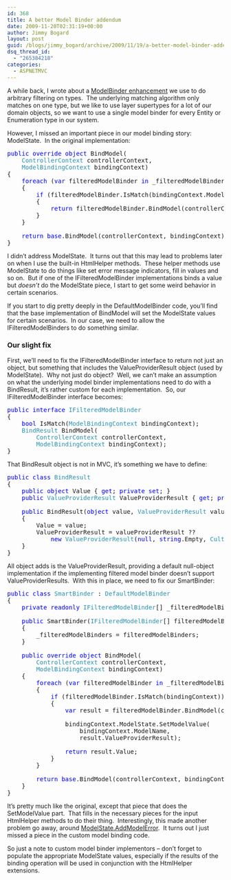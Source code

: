 ```yaml
---
id: 368
title: A better Model Binder addendum
date: 2009-11-20T02:31:19+00:00
author: Jimmy Bogard
layout: post
guid: /blogs/jimmy_bogard/archive/2009/11/19/a-better-model-binder-addendum.aspx
dsq_thread_id:
  - "265384218"
categories:
  - ASPNETMVC
---
```

A while back, I wrote about a [ModelBinder enhancement](http://www.lostechies.com/blogs/jimmy_bogard/archive/2009/03/17/a-better-model-binder.aspx) we use to do arbitrary filtering on types.&#160; The underlying matching algorithm only matches on one type, but we like to use layer supertypes for a lot of our domain objects, so we want to use a single model binder for every Entity or Enumeration type in our system.

However, I missed an important piece in our model binding story: ModelState.&#160; In the original implementation:

<pre><span style="color: blue">public override object </span>BindModel(
    <span style="color: #2b91af">ControllerContext </span>controllerContext, 
    <span style="color: #2b91af">ModelBindingContext </span>bindingContext)
{
    <span style="color: blue">foreach </span>(<span style="color: blue">var </span>filteredModelBinder <span style="color: blue">in </span>_filteredModelBinders)
    {
        <span style="color: blue">if </span>(filteredModelBinder.IsMatch(bindingContext.ModelType))
        {
            <span style="color: blue">return </span>filteredModelBinder.BindModel(controllerContext, bindingContext);
        }
    }

    <span style="color: blue">return base</span>.BindModel(controllerContext, bindingContext);
}</pre>

[](http://11011.net/software/vspaste)

I didn’t address ModelState.&#160; It turns out that this may lead to problems later on when I use the built-in HtmlHelper methods.&#160; These helper methods use ModelState to do things like set error message indicators, fill in values and so on.&#160; But if one of the IFilteredModelBinder implementations binds a value but _doesn’t_ do the ModelState piece, I start to get some weird behavior in certain scenarios.

If you start to dig pretty deeply in the DefaultModelBinder code, you’ll find that the base implementation of BindModel will set the ModelState values for certain scenarios.&#160; In our case, we need to allow the IFilteredModelBinders to do something similar.

### Our slight fix

First, we’ll need to fix the IFilteredModelBinder interface to return not just an object, but something that includes the ValueProviderResult object (used by ModelState).&#160; Why not just do object?&#160; Well, we can’t make an assumption on what the underlying model binder implementations need to do with a BindResult, it’s rather custom for each implementation.&#160; So, our IFilteredModelBinder interface becomes:

<pre><span style="color: blue">public interface </span><span style="color: #2b91af">IFilteredModelBinder
</span>{
    <span style="color: blue">bool </span>IsMatch(<span style="color: #2b91af">ModelBindingContext </span>bindingContext);
    <span style="color: #2b91af">BindResult </span>BindModel(
        <span style="color: #2b91af">ControllerContext </span>controllerContext, 
        <span style="color: #2b91af">ModelBindingContext </span>bindingContext);
}</pre>

That BindResult object is not in MVC, it’s something we have to define:

<pre><span style="color: blue">public class </span><span style="color: #2b91af">BindResult
</span>{
    <span style="color: blue">public object </span>Value { <span style="color: blue">get</span>; <span style="color: blue">private set</span>; }
    <span style="color: blue">public </span><span style="color: #2b91af">ValueProviderResult </span>ValueProviderResult { <span style="color: blue">get</span>; <span style="color: blue">private set</span>; }

    <span style="color: blue">public </span>BindResult(<span style="color: blue">object </span>value, <span style="color: #2b91af">ValueProviderResult </span>valueProviderResult)
    {
        Value = value;
        ValueProviderResult = valueProviderResult ?? 
            <span style="color: blue">new </span><span style="color: #2b91af">ValueProviderResult</span>(<span style="color: blue">null</span>, <span style="color: blue">string</span>.Empty, <span style="color: #2b91af">CultureInfo</span>.CurrentCulture);
    }
}</pre>

[](http://11011.net/software/vspaste)

All object adds is the ValueProviderResult, providing a default null-object implementation if the implementing filtered model binder doesn’t support ValueProviderResults.&#160; With this in place, we need to fix our SmartBinder:

<pre><span style="color: blue">public class </span><span style="color: #2b91af">SmartBinder </span>: <span style="color: #2b91af">DefaultModelBinder
</span>{
    <span style="color: blue">private readonly </span><span style="color: #2b91af">IFilteredModelBinder</span>[] _filteredModelBinders;

    <span style="color: blue">public </span>SmartBinder(<span style="color: #2b91af">IFilteredModelBinder</span>[] filteredModelBinders)
    {
        _filteredModelBinders = filteredModelBinders;
    }

    <span style="color: blue">public override object </span>BindModel(
        <span style="color: #2b91af">ControllerContext </span>controllerContext, 
        <span style="color: #2b91af">ModelBindingContext </span>bindingContext)
    {
        <span style="color: blue">foreach </span>(<span style="color: blue">var </span>filteredModelBinder <span style="color: blue">in </span>_filteredModelBinders)
        {
            <span style="color: blue">if </span>(filteredModelBinder.IsMatch(bindingContext))
            {
                <span style="color: blue">var </span>result = filteredModelBinder.BindModel(controllerContext, bindingContext);

                bindingContext.ModelState.SetModelValue(
                    bindingContext.ModelName, 
                    result.ValueProviderResult);

                <span style="color: blue">return </span>result.Value;
            }
        }

        <span style="color: blue">return base</span>.BindModel(controllerContext, bindingContext);
    }
}</pre>

[](http://11011.net/software/vspaste)

It’s pretty much like the original, except that piece that does the SetModelValue part.&#160; That fills in the necessary pieces for the input HtmlHelper methods to do their thing.&#160; Interestingly, this made another problem go away, around [ModelState.AddModelError](http://www.lostechies.com/blogs/jimmy_bogard/archive/2009/03/26/mvc-beta-to-rtw-upgrade-issue-addmodelerror-and-nullreferenceexceptions.aspx).&#160; It turns out I just missed a piece in the custom model binding code.

So just a note to custom model binder implementors – don’t forget to populate the appropriate ModelState values, especially if the results of the binding operation will be used in conjunction with the HtmlHelper extensions.